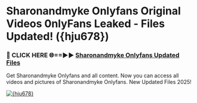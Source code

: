 # Sharonandmyke Onlyfans Original Videos 0nlyFans Leaked - Files Updated! ({hju678})

<h3>🔴 CLICK HERE 🌐==►► <a href="https://tinyurl.com/ms9xzufz" rel="nofollow">Sharonandmyke Onlyfans Updated Files</a></h3>

Get Sharonandmyke Onlyfans and all content. Now you can access all videos and pictures of Sharonandmyke Onlyfans. New Updated Files 2025!

[![{hju678}](https://i.imgur.com/PQ7UWWw.gif)](https://tinyurl.com/ms9xzufz)
